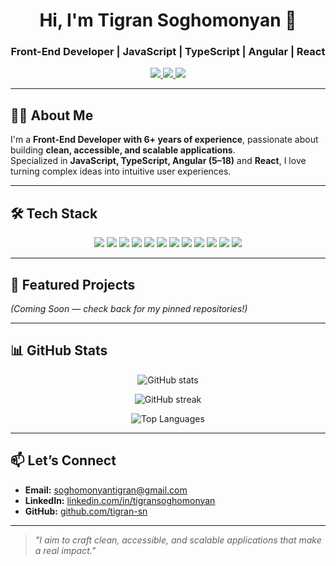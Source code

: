 <h1 align="center">Hi, I'm Tigran Soghomonyan 👋</h1>
<h3 align="center">Front-End Developer | JavaScript | TypeScript | Angular | React</h3>

<p align="center">
  <a href="https://www.linkedin.com/in/tigransoghomonyan/">
    <img src="https://img.shields.io/badge/LinkedIn-Connect-blue?style=flat-square&logo=linkedin" />
  </a>
  <a href="https://github.com/tigran-sn">
    <img src="https://img.shields.io/badge/GitHub-Profile-black?style=flat-square&logo=github" />
  </a>
  <a href="mailto:soghomonyantigran@gmail.com">
    <img src="https://img.shields.io/badge/Email-Contact-red?style=flat-square&logo=gmail" />
  </a>
</p>

---

## 👨‍💻 About Me
I'm a **Front-End Developer with 6+ years of experience**, passionate about building **clean, accessible, and scalable applications**.  
Specialized in **JavaScript, TypeScript, Angular (5–18)** and **React**, I love turning complex ideas into intuitive user experiences.  

---

## 🛠️ Tech Stack  

<p align="center">
  <img src="https://img.shields.io/badge/JavaScript-F7DF1E?style=for-the-badge&logo=javascript&logoColor=black"/>
  <img src="https://img.shields.io/badge/TypeScript-3178C6?style=for-the-badge&logo=typescript&logoColor=white"/>
  <img src="https://img.shields.io/badge/Angular-DD0031?style=for-the-badge&logo=angular&logoColor=white"/>
  <img src="https://img.shields.io/badge/React-61DAFB?style=for-the-badge&logo=react&logoColor=black"/>
  <img src="https://img.shields.io/badge/RxJS-B7178C?style=for-the-badge&logo=reactivex&logoColor=white"/>
  <img src="https://img.shields.io/badge/Redux-764ABC?style=for-the-badge&logo=redux&logoColor=white"/>
  <img src="https://img.shields.io/badge/HTML5-E34F26?style=for-the-badge&logo=html5&logoColor=white"/>
  <img src="https://img.shields.io/badge/CSS3-1572B6?style=for-the-badge&logo=css3&logoColor=white"/>
  <img src="https://img.shields.io/badge/Sass-CC6699?style=for-the-badge&logo=sass&logoColor=white"/>
  <img src="https://img.shields.io/badge/Jest-C21325?style=for-the-badge&logo=jest&logoColor=white"/>
  <img src="https://img.shields.io/badge/Git-F05032?style=for-the-badge&logo=git&logoColor=white"/>
  <img src="https://img.shields.io/badge/Docker-2496ED?style=for-the-badge&logo=docker&logoColor=white"/>
</p>

---

## 📌 Featured Projects  
_(Coming Soon — check back for my pinned repositories!)_

---

## 📊 GitHub Stats  

<p align="center">
  <img src="https://github-readme-stats.vercel.app/api?username=tigran-sn&show_icons=true&theme=tokyonight" alt="GitHub stats" />
</p>
<p align="center">
  <img src="https://github-readme-streak-stats.herokuapp.com/?user=tigran-sn&theme=tokyonight" alt="GitHub streak" />
</p>
<p align="center">
  <img src="https://github-readme-stats.vercel.app/api/top-langs/?username=tigran-sn&layout=compact&theme=tokyonight" alt="Top Languages" />
</p>

---

## 📫 Let’s Connect  
- **Email:** soghomonyantigran@gmail.com  
- **LinkedIn:** [linkedin.com/in/tigransoghomonyan](https://www.linkedin.com/in/tigransoghomonyan/)  
- **GitHub:** [github.com/tigran-sn](https://github.com/tigran-sn)  

---

> _"I aim to craft clean, accessible, and scalable applications that make a real impact."_
